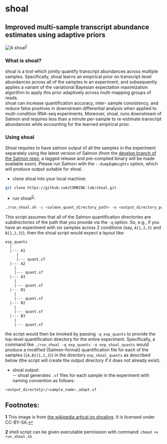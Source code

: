 # shoal 
Improved multi-sample transcript abundance estimates using adaptive priors
--------------------------------------------------------------------------

![A shoal](https://upload.wikimedia.org/wikipedia/commons/b/b1/School_jacks_klein.JPG)<sup id="a1">[1](#f1)</sup>


### What is shoal?
shoal is a tool which jointly quantify transcript abundances across multiple samples.
Specifically, shoal learns an empirical prior on transcript-level abundances across all of the 
samples in an experiment, and subsequently applies a variant of the variational Bayesian 
expectation maximization algorithm to apply this prior adaptively across multi-mapping groups 
of reads.  
shoal can increase quantification accuracy, inter- sample consistency, and reduce false positives in 
downstream differential analysis when applied to multi-condition RNA-seq experiments. 
Moreover, shoal, runs downstream of Salmon and requires less 
than a minute per-sample to re-estimate transcript abundances while accounting for the learned empirical prior.

### Using shoal
Shoal requires to have salmon output of all the samples in the experiment
separately using the latest version of Salmon (from the [develop branch of the Salmon repo](https://github.com/COMBINE-lab/salmon/tree/develop); a tagged release and pre-compiled binary will be made available soon).  Please run Salmon with the `--dumpEqWeights` option, which will produce output suitable for shoal.

* clone shoal into your local machine:
```bash
git clone https://github.com/COMBINE-lab/shoal.git
```

* run shoal<sup id="a2">[2](#f2)</sup>:
```bash
./run_shoal.sh -q <salmon_quant_directory_path> -o <output_directory_path>
```
This script assumes that all of the Salmon quantification directories are _subdirectories_ of the path that you provide via the `-q` option.  So, e.g., if you have an experiment with six samples across 2 conditions (say, `A{1,2,3}` and `B{1,2,3}`), then the shoal script would expect a layout like:

```
exp_quants
  |
  |--- A1
     |
     |--- quant.sf
  |--- A2
    |
    |--- quant.sf
  |--- A3
    |
    |--- quant.sf
  |--- B1
    |
    |--- quant.sf
  |--- B2
    |
    |--- quant.sf
  |--- B3
    |
    |--- quant.sf
```

the script would then be invoked by passing `-q exp_quants` to provide the top-level quantification directory for the entire experiment.
Specifically, a command like `./run_shoal -q exp_quants -o exp_shoal_quants` would produce a modified (Salmon-format) quantification file for each of the samples (`{A,B}{1,2,3}`) in the directory `exp_shoal_quants` as described below (the script will create the output directory if it does not already exist). 

* shoal output:  
-- shoal generates `.sf` files for each sample in the experiment with naming convention as follows:
```bash
<output_directoty>/<sample_name>_adapt.sf
```

Footnotes:
----------
<b id="f1">1</b> This image is from [the wikipedia artical on shoaling](https://en.wikipedia.org/wiki/Shoaling_and_schooling#/media/File:School_jacks_klein.JPG). It is licensed under CC-BY-SA.[↩](#a1)

<b id="f2">2</b> shell script can be given executable permission with command: `chmod +x run_shoal.sh`
